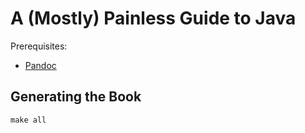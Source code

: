 A (Mostly) Painless Guide to Java
=================================

Prerequisites:

* [Pandoc](http://johnmacfarlane.net/pandoc/)


Generating the Book
-------------------

    make all
